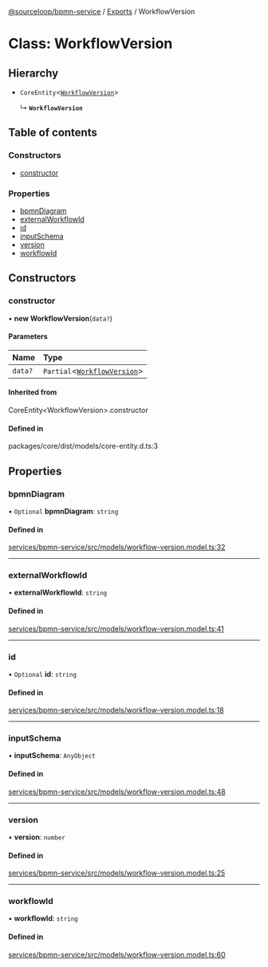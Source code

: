 [@sourceloop/bpmn-service](../README.md) / [Exports](../modules.md) / WorkflowVersion

# Class: WorkflowVersion

## Hierarchy

- `CoreEntity`<[`WorkflowVersion`](WorkflowVersion.md)\>

  ↳ **`WorkflowVersion`**

## Table of contents

### Constructors

- [constructor](WorkflowVersion.md#constructor)

### Properties

- [bpmnDiagram](WorkflowVersion.md#bpmndiagram)
- [externalWorkflowId](WorkflowVersion.md#externalworkflowid)
- [id](WorkflowVersion.md#id)
- [inputSchema](WorkflowVersion.md#inputschema)
- [version](WorkflowVersion.md#version)
- [workflowId](WorkflowVersion.md#workflowid)

## Constructors

### constructor

• **new WorkflowVersion**(`data?`)

#### Parameters

| Name | Type |
| :------ | :------ |
| `data?` | `Partial`<[`WorkflowVersion`](WorkflowVersion.md)\> |

#### Inherited from

CoreEntity<WorkflowVersion\>.constructor

#### Defined in

packages/core/dist/models/core-entity.d.ts:3

## Properties

### bpmnDiagram

• `Optional` **bpmnDiagram**: `string`

#### Defined in

[services/bpmn-service/src/models/workflow-version.model.ts:32](https://github.com/sourcefuse/loopback4-microservice-catalog/blob/93a7f917/services/bpmn-service/src/models/workflow-version.model.ts#L32)

___

### externalWorkflowId

• **externalWorkflowId**: `string`

#### Defined in

[services/bpmn-service/src/models/workflow-version.model.ts:41](https://github.com/sourcefuse/loopback4-microservice-catalog/blob/93a7f917/services/bpmn-service/src/models/workflow-version.model.ts#L41)

___

### id

• `Optional` **id**: `string`

#### Defined in

[services/bpmn-service/src/models/workflow-version.model.ts:18](https://github.com/sourcefuse/loopback4-microservice-catalog/blob/93a7f917/services/bpmn-service/src/models/workflow-version.model.ts#L18)

___

### inputSchema

• **inputSchema**: `AnyObject`

#### Defined in

[services/bpmn-service/src/models/workflow-version.model.ts:48](https://github.com/sourcefuse/loopback4-microservice-catalog/blob/93a7f917/services/bpmn-service/src/models/workflow-version.model.ts#L48)

___

### version

• **version**: `number`

#### Defined in

[services/bpmn-service/src/models/workflow-version.model.ts:25](https://github.com/sourcefuse/loopback4-microservice-catalog/blob/93a7f917/services/bpmn-service/src/models/workflow-version.model.ts#L25)

___

### workflowId

• **workflowId**: `string`

#### Defined in

[services/bpmn-service/src/models/workflow-version.model.ts:60](https://github.com/sourcefuse/loopback4-microservice-catalog/blob/93a7f917/services/bpmn-service/src/models/workflow-version.model.ts#L60)
